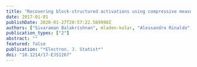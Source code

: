 ```yaml
---
title: "Recovering block-structured activations using compressive measurements"
date: 2017-01-01
publishDate: 2020-01-27T20:57:22.569998Z
authors: ["Sivaraman Balakrishnan", mladen-kolar, "Alessandro Rinaldo", "Aarti Singh"]
publication_types: ["2"]
abstract: ""
featured: false
publication: "*Electron. J. Statist*"
doi: "10.1214/17-EJS1267"
---
```

